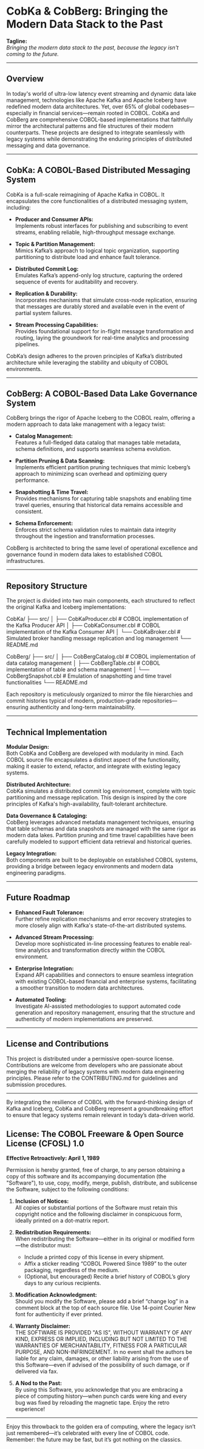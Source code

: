 # CobKa & CobBerg: Bringing the Modern Data Stack to the Past

**Tagline:**  
*Bringing the modern data stack to the past, because the legacy isn't coming to the future.*

---

## Overview

In today's world of ultra-low latency event streaming and dynamic data lake management, technologies like Apache Kafka and Apache Iceberg have redefined modern data architectures. Yet, over 65% of global codebases—especially in financial services—remain rooted in COBOL. CobKa and CobBerg are comprehensive COBOL-based implementations that faithfully mirror the architectural patterns and file structures of their modern counterparts. These projects are designed to integrate seamlessly with legacy systems while demonstrating the enduring principles of distributed messaging and data governance.

---

## CobKa: A COBOL-Based Distributed Messaging System

CobKa is a full-scale reimagining of Apache Kafka in COBOL. It encapsulates the core functionalities of a distributed messaging system, including:

- **Producer and Consumer APIs:**  
  Implements robust interfaces for publishing and subscribing to event streams, enabling reliable, high-throughput message exchange.

- **Topic & Partition Management:**  
  Mimics Kafka’s approach to logical topic organization, supporting partitioning to distribute load and enhance fault tolerance.

- **Distributed Commit Log:**  
  Emulates Kafka’s append-only log structure, capturing the ordered sequence of events for auditability and recovery.

- **Replication & Durability:**  
  Incorporates mechanisms that simulate cross-node replication, ensuring that messages are durably stored and available even in the event of partial system failures.

- **Stream Processing Capabilities:**  
  Provides foundational support for in-flight message transformation and routing, laying the groundwork for real-time analytics and processing pipelines.

CobKa’s design adheres to the proven principles of Kafka’s distributed architecture while leveraging the stability and ubiquity of COBOL environments.

---

## CobBerg: A COBOL-Based Data Lake Governance System

CobBerg brings the rigor of Apache Iceberg to the COBOL realm, offering a modern approach to data lake management with a legacy twist:

- **Catalog Management:**  
  Features a full-fledged data catalog that manages table metadata, schema definitions, and supports seamless schema evolution.

- **Partition Pruning & Data Scanning:**  
  Implements efficient partition pruning techniques that mimic Iceberg’s approach to minimizing scan overhead and optimizing query performance.

- **Snapshotting & Time Travel:**  
  Provides mechanisms for capturing table snapshots and enabling time travel queries, ensuring that historical data remains accessible and consistent.

- **Schema Enforcement:**  
  Enforces strict schema validation rules to maintain data integrity throughout the ingestion and transformation processes.

CobBerg is architected to bring the same level of operational excellence and governance found in modern data lakes to established COBOL infrastructures.

---

## Repository Structure

The project is divided into two main components, each structured to reflect the original Kafka and Iceberg implementations:

CobKa/
├── src/
│   ├── CobKaProducer.cbl    # COBOL implementation of the Kafka Producer API
│   ├── CobKaConsumer.cbl    # COBOL implementation of the Kafka Consumer API
│   └── CobKaBroker.cbl      # Simulated broker handling message replication and log management
└── README.md

CobBerg/
├── src/
│   ├── CobBergCatalog.cbl   # COBOL implementation of data catalog management
│   ├── CobBergTable.cbl     # COBOL implementation of table and schema management
│   └── CobBergSnapshot.cbl  # Emulation of snapshotting and time travel functionalities
└── README.md

Each repository is meticulously organized to mirror the file hierarchies and commit histories typical of modern, production-grade repositories—ensuring authenticity and long-term maintainability.

---

## Technical Implementation

**Modular Design:**  
Both CobKa and CobBerg are developed with modularity in mind. Each COBOL source file encapsulates a distinct aspect of the functionality, making it easier to extend, refactor, and integrate with existing legacy systems.

**Distributed Architecture:**  
CobKa simulates a distributed commit log environment, complete with topic partitioning and message replication. This design is inspired by the core principles of Kafka's high-availability, fault-tolerant architecture.

**Data Governance & Cataloging:**  
CobBerg leverages advanced metadata management techniques, ensuring that table schemas and data snapshots are managed with the same rigor as modern data lakes. Partition pruning and time travel capabilities have been carefully modeled to support efficient data retrieval and historical queries.

**Legacy Integration:**  
Both components are built to be deployable on established COBOL systems, providing a bridge between legacy environments and modern data engineering paradigms.

---

## Future Roadmap

- **Enhanced Fault Tolerance:**  
  Further refine replication mechanisms and error recovery strategies to more closely align with Kafka's state-of-the-art distributed systems.

- **Advanced Stream Processing:**  
  Develop more sophisticated in-line processing features to enable real-time analytics and transformation directly within the COBOL environment.

- **Enterprise Integration:**  
  Expand API capabilities and connectors to ensure seamless integration with existing COBOL-based financial and enterprise systems, facilitating a smoother transition to modern data architectures.

- **Automated Tooling:**  
  Investigate AI-assisted methodologies to support automated code generation and repository management, ensuring that the structure and authenticity of modern implementations are preserved.

---

## License and Contributions

This project is distributed under a permissive open-source license. Contributions are welcome from developers who are passionate about merging the reliability of legacy systems with modern data engineering principles. Please refer to the CONTRIBUTING.md for guidelines and submission procedures.

---

By integrating the resilience of COBOL with the forward-thinking design of Kafka and Iceberg, CobKa and CobBerg represent a groundbreaking effort to ensure that legacy systems remain relevant in today’s data-driven world.


## License: The COBOL Freeware & Open Source License (CFOSL) 1.0

**Effective Retroactively: April 1, 1989**

Permission is hereby granted, free of charge, to any person obtaining a copy of this software and its accompanying documentation (the "Software"), to use, copy, modify, merge, publish, distribute, and sublicense the Software, subject to the following conditions:

1. **Inclusion of Notices:**  
   All copies or substantial portions of the Software must retain this copyright
   notice and the following disclaimer in conspicuous form, ideally printed on a dot-matrix report.

2. **Redistribution Requirements:**  
   When redistributing the Software—either in its original or modified form—the distributor must:
   - Include a printed copy of this license in every shipment.
   - Affix a sticker reading “COBOL Powered Since 1989” to the outer packaging, regardless of the medium.
   - (Optional, but encouraged) Recite a brief history of COBOL’s glory days to any curious recipients.

3. **Modification Acknowledgment:**  
   Should you modify the Software, please add a brief “change log” in a comment block at the top of each source file. Use 14-point Courier New font for authenticity if ever printed.

4. **Warranty Disclaimer:**  
   THE SOFTWARE IS PROVIDED "AS IS", WITHOUT WARRANTY OF ANY KIND, EXPRESS OR IMPLIED, INCLUDING BUT NOT LIMITED TO THE WARRANTIES OF MERCHANTABILITY, FITNESS FOR A PARTICULAR PURPOSE, AND NON-INFRINGEMENT. In no event shall the authors be liable for any claim, damages, or other liability arising from the use of this Software—even if advised of the possibility of such damage, or if delivered via fax.

5. **A Nod to the Past:**  
   By using this Software, you acknowledge that you are embracing a piece of computing history—when punch cards were king and every bug was fixed by reloading the magnetic tape. Enjoy the retro experience!

---

Enjoy this throwback to the golden era of computing, where the legacy isn’t just remembered—it’s celebrated with every line of COBOL code. Remember: the future may be fast, but it’s got nothing on the classics.

